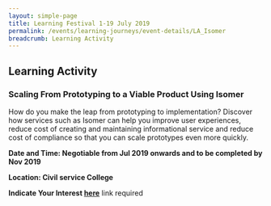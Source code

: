 ```yaml
---
layout: simple-page
title: Learning Festival 1-19 July 2019
permalink: /events/learning-journeys/event-details/LA_Isomer
breadcrumb: Learning Activity
---
```


## Learning Activity 
### Scaling From Prototyping to a Viable Product Using Isomer

How do you make the leap from prototyping to implementation? Discover how services such as Isomer can help you improve user experiences, reduce cost of creating and maintaining informational service and reduce cost of compliance so that you can scale prototypes even more quickly. 

**Date and Time: Negotiable from Jul 2019 onwards and to be completed by Nov 2019**

**Location: Civil service College**

**Indicate Your Interest  [here]()** 
link required

